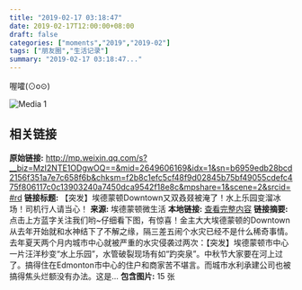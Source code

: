 ```yaml
---
title: "2019-02-17 03:18:47"
date: 2019-02-17T12:00:00+08:00
draft: false
categories: ["moments","2019","2019-02"]
tags: ["朋友圈","生活记录"]
summary: "2019-02-17 03:18:47..."
---
```


喔嚯(⊙o⊙)

![Media 1](/Moments/photos/2019-02-17/201902170318470.jpg)

## 相关链接

**原始链接:** http://mp.weixin.qq.com/s?__biz=MzI2NTE1ODgwOQ==&mid=2649606169&idx=1&sn=b6959edb28bcd2156f351a7e7c658f6b&chksm=f2b8c1efc5cf48f9d02845b75bf49055cdefc475f806117c0c13903240a7450dca9542f18e8c&mpshare=1&scene=2&srcid=#rd
**链接标题:** 【突发】埃德蒙顿Downtown又双叒叕被淹了！水上乐园变溜冰场！司机行人请当心！
**来源:** 埃德蒙顿微生活
**本地链接:** [查看完整内容](/link_content/2019/02/2019-02-17-2/link_content/)
**链接摘要:** 点击上方蓝字关注我们哟~仔细看下图，有惊喜！金主大大埃德蒙顿的Downtown从去年开始就和水神结下了不解之缘，隔三差五闹个水灾已经不是什么稀奇事情。去年夏天两个月内城市中心就被严重的水灾侵袭过两次：【突发】埃德蒙顿市中心一片汪洋秒变“水上乐园”，水管破裂现场有如“趵突泉”。中秋节大家要在河上过了。搞得住在Edmonton市中心的住户和商家苦不堪言。而城市水利承建公司也被搞得焦头烂额没有办法。这是...
**包含图片:** 15 张

